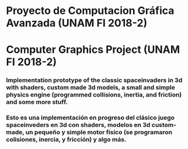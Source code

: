 # Proyecto de Computacion Gráfica Avanzada (UNAM FI 2018-2)
# Computer Graphics Project (UNAM FI 2018-2)
### Implementation prototype of the classic spaceinvaders in 3d with shaders, custom made 3d models, a small and simple physics engine (programmed collisions, inertia, and friction) and some more stuff.
### Esto es una implementación en progreso del clásico juego spaceinveders en 3d con shaders, modelos en 3d custom-made, un pequeño y simple motor físico (se programaron colisiones, inercia, y fricción) y algo más.
